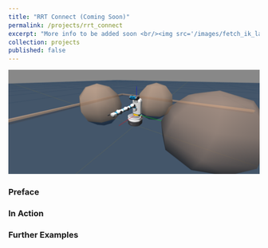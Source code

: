 ```yaml
---
title: "RRT Connect (Coming Soon)"
permalink: /projects/rrt_connect
excerpt: "More info to be added soon <br/><img src='/images/fetch_ik_landscape.png'>"
collection: projects
published: false
---
```



<img src='/images/fetch_ik_landscape.png'>

### Preface


### In Action

### Further Examples


